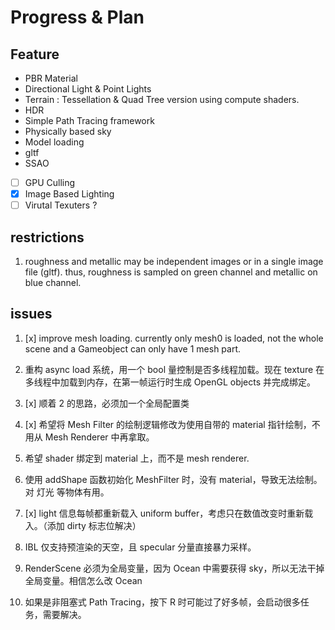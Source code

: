 # Progress & Plan

## Feature

+ PBR Material
+ Directional Light & Point Lights
+ Terrain : Tessellation & Quad Tree version
  using compute shaders.
+ HDR
+ Simple Path Tracing framework
+ Physically based sky
+ Model loading
+ gltf
+ SSAO
+ [ ] GPU Culling
+ [x] Image Based Lighting
+ [ ] Virutal Texuters ?

## restrictions

1. roughness and metallic may be independent images or in a single image file (gltf). thus, roughness is sampled on green channel and metallic on blue channel.

## issues

1. [x] improve mesh loading. currently only mesh0 is loaded, not the whole scene and a Gameobject can only have 1 mesh part.

2. 重构 async load 系统，用一个 bool 量控制是否多线程加载。现在 texture 在多线程中加载到内存，在第一帧运行时生成 OpenGL objects 并完成绑定。

3. [x] 顺着 2 的思路，必须加一个全局配置类

3. [x] 希望将 Mesh Filter 的绘制逻辑修改为使用自带的 material 指针绘制，不用从 Mesh Renderer 中再拿取。

4. 希望 shader 绑定到 material 上，而不是 mesh renderer.

5. 使用 addShape 函数初始化 MeshFilter 时，没有 material，导致无法绘制。对 灯光 等物体有用。

6. [x] light 信息每帧都重新载入 uniform buffer，考虑只在数值改变时重新载入。（添加 dirty 标志位解决）

7. IBL 仅支持预渲染的天空，且 specular 分量直接暴力采样。

8. RenderScene 必须为全局变量，因为 Ocean 中需要获得 sky，所以无法干掉全局变量。相信怎么改 Ocean

9. 如果是非阻塞式 Path Tracing，按下 R 时可能过了好多帧，会启动很多任务，需要解决。